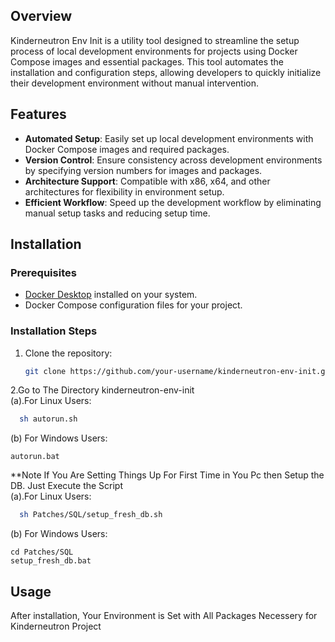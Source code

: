 ## Overview

Kinderneutron Env Init is a utility tool designed to streamline the setup process of local development environments for projects using Docker Compose images and essential packages. This tool automates the installation and configuration steps, allowing developers to quickly initialize their development environment without manual intervention.

## Features

- **Automated Setup**: Easily set up local development environments with Docker Compose images and required packages.
- **Version Control**: Ensure consistency across development environments by specifying version numbers for images and packages.
- **Architecture Support**: Compatible with x86, x64, and other architectures for flexibility in environment setup.
- **Efficient Workflow**: Speed up the development workflow by eliminating manual setup tasks and reducing setup time.

## Installation

### Prerequisites

- [Docker Desktop](https://www.docker.com/products/docker-desktop/) installed on your system.
- Docker Compose configuration files for your project.
### Installation Steps

1. Clone the repository:
   ```bash
   git clone https://github.com/your-username/kinderneutron-env-init.git 
2.Go to The Directory kinderneutron-env-init
<br> (a).For Linux Users:
 ```bash
   sh autorun.sh
```
(b) For Windows Users:
```
autorun.bat
```
**Note If You Are Setting Things Up For First Time in You Pc then Setup the DB. Just Execute the Script
<br> (a).For Linux Users:
 ```bash
   sh Patches/SQL/setup_fresh_db.sh
```
(b) For Windows Users:
```
cd Patches/SQL
setup_fresh_db.bat
```

## Usage
After installation, Your Environment is Set with All Packages Necessery for Kinderneutron Project
